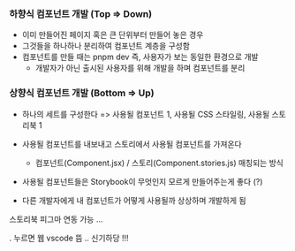 ### 하향식 컴포넌트 개발 (Top => Down)

- 이미 만들어진 페이지 혹은 큰 단위부터 만들어 놓은 경우
- 그것들을 하나하나 분리하여 컴포넌트 계층을 구성함
- 컴포넌트를 만들 때는 pnpm dev 즉, 사용자가 보는 동일한 환경으로 개발
  - 개발자가 아닌 출시된 사용자를 위해 개발을 하며 컴포넌트를 분리

### 상향식 컴포넌트 개발 (Bottom => Up)

- 하나의 세트를 구성한다 => 사용될 컴포넌트 1, 사용될 CSS 스타일링, 사용될 스토리북 1

- 사용될 컴포넌트를 내보내고 스토리에서 사용될 컴포넌트를 가져온다
  - 컴포넌트(Component.jsx) / 스토리(Component.stories.js) 매칭되는 방식
- 사용될 컴포넌트들은 Storybook이 무엇인지 모르게 만들어주는게 좋다 (?)
- 다른 개발자에게 내 컴포넌트가 어떻게 사용될까 상상하며 개발하게 됨



스토리북 피그마 연동 가능 ...

. 누르면 웹 vscode 뜸 .. 신기하당 !!!